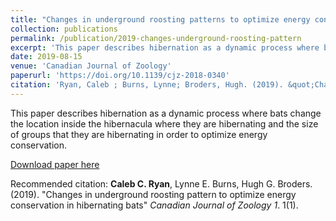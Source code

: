 ```yaml
---
title: "Changes in underground roosting patterns to optimize energy conservation in hibernating bats"
collection: publications
permalink: /publication/2019-changes-underground-roosting-pattern
excerpt: 'This paper describes hibernation as a dynamic process where bats change the location inside the hibernacula where they are hibernating and the size of groups that they are hibernating in order to optimize energy conservation.'
date: 2019-08-15
venue: 'Canadian Journal of Zoology'
paperurl: 'https://doi.org/10.1139/cjz-2018-0340'
citation: 'Ryan, Caleb ; Burns, Lynne; Broders, Hugh. (2019). &quot;Changes in underground roosting patterns to optimize energy conservation in hibernating bats.&quot; <i>Canadian Journal of Zoology 1</i>. 1(1).'
---
```

This paper describes hibernation as a dynamic process where bats change the location inside the hibernacula where they are hibernating and the size of groups that they are hibernating in order to optimize energy conservation.

[Download paper here](https://doi.org/10.1139/cjz-2018-0340)

Recommended citation: **Caleb C. Ryan**, Lynne E. Burns, Hugh G. Broders. (2019). "Changes in underground roosting pattern to optimize energy conservation in hibernating bats" <i>Canadian Journal of Zoology 1</i>. 1(1).
